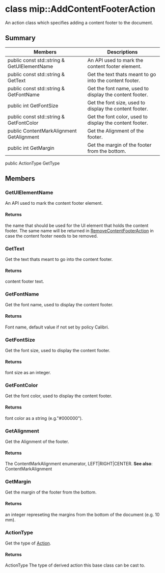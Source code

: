 # class mip::AddContentFooterAction 
An action class which specifies adding a content footer to the document.
## Summary
 Members                        | Descriptions                                
--------------------------------|---------------------------------------------
public const std::string & GetUIElementName | An API used to mark the content footer element.
public const std::string & GetText | Get the text thats meant to go into the content footer.
public const std::string & GetFontName | Get the font name, used to display the content footer.
public int GetFontSize | Get the font size, used to display the content footer.
public const std::string & GetFontColor | Get the font color, used to display the content footer.
public ContentMarkAlignment GetAlignment | Get the Alignment of the footer.
public int GetMargin | Get the margin of the footer from the bottom.
public ActionType GetType
## Members
### GetUIElementName
An API used to mark the content footer element.
#### Returns
the name that should be used for the UI element that holds the content footer. The same name will be returned in [RemoveContentFooterAction](#classmip_1_1_remove_content_footer_action) in case the content footer needs to be removed.
### GetText
Get the text thats meant to go into the content footer.
#### Returns
content footer text.
### GetFontName
Get the font name, used to display the content footer.
#### Returns
Font name, default value if not set by policy Calibri.
### GetFontSize
Get the font size, used to display the content footer.
#### Returns
font size as an integer.
### GetFontColor
Get the font color, used to display the content footer.
#### Returns
font color as a string (e.g."#000000").
### GetAlignment
Get the Alignment of the footer.
#### Returns
The ContentMarkAlignment enumerator, LEFT|RIGHT|CENTER. 
**See also**: ContentMarkAlignment
### GetMargin
Get the margin of the footer from the bottom.
#### Returns
an integer represeting the margins from the bottom of the document (e.g. 10 mm).
### ActionType
Get the type of [Action](#classmip_1_1_action).
#### Returns
ActionType The type of derived action this base class can be cast to.